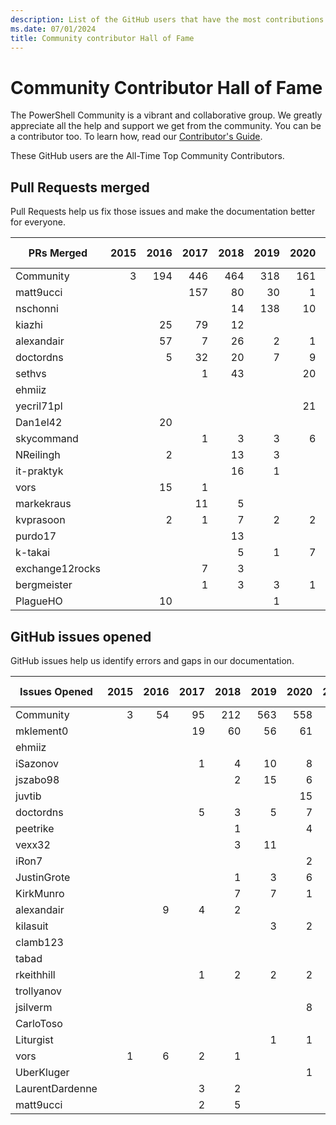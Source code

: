 ```yaml
---
description: List of the GitHub users that have the most contributions to the PowerShell-Doc project.
ms.date: 07/01/2024
title: Community contributor Hall of Fame
---
```

# Community Contributor Hall of Fame

The PowerShell Community is a vibrant and collaborative group. We greatly appreciate all the help
and support we get from the community. You can be a contributor too. To learn how, read our
[Contributor's Guide][contrib].

These GitHub users are the All-Time Top Community Contributors.

## Pull Requests merged

Pull Requests help us fix those issues and make the documentation better for everyone.

|   PRs Merged    | 2015 | 2016 | 2017 | 2018 | 2019 | 2020 | 2021 | 2022 | 2023 | 2024 | Grand Total |
| --------------- | ---: | ---: | ---: | ---: | ---: | ---: | ---: | ---: | ---: | ---: | ----------: |
| Community       |    3 |  194 |  446 |  464 |  318 |  161 |  100 |  122 |  108 |   38 |        1954 |
| matt9ucci       |      |      |  157 |   80 |   30 |    1 |    6 |      |      |      |         274 |
| nschonni        |      |      |      |   14 |  138 |   10 |      |      |      |      |         162 |
| kiazhi          |      |   25 |   79 |   12 |      |      |      |      |      |      |         116 |
| alexandair      |      |   57 |    7 |   26 |    2 |    1 |      |      |      |      |          93 |
| doctordns       |      |    5 |   32 |   20 |    7 |    9 |    5 |      |    1 |      |          79 |
| sethvs          |      |      |    1 |   43 |      |   20 |    1 |   10 |      |    3 |          78 |
| ehmiiz          |      |      |      |      |      |      |      |   22 |   14 |      |          36 |
| yecril71pl      |      |      |      |      |      |   21 |    3 |    3 |      |      |          27 |
| Dan1el42        |      |   20 |      |      |      |      |      |      |      |      |          20 |
| skycommand      |      |      |    1 |    3 |    3 |    6 |      |    1 |    4 |      |          18 |
| NReilingh       |      |    2 |      |   13 |    3 |      |      |      |      |      |          18 |
| it-praktyk      |      |      |      |   16 |    1 |      |      |      |      |      |          17 |
| vors            |      |   15 |    1 |      |      |      |      |      |      |      |          16 |
| markekraus      |      |      |   11 |    5 |      |      |      |      |      |      |          16 |
| kvprasoon       |      |    2 |    1 |    7 |    2 |    2 |    2 |      |      |      |          16 |
| purdo17         |      |      |      |   13 |      |      |      |      |      |      |          13 |
| k-takai         |      |      |      |    5 |    1 |    7 |      |      |      |      |          13 |
| exchange12rocks |      |      |    7 |    3 |      |      |    1 |      |      |      |          11 |
| bergmeister     |      |      |    1 |    3 |    3 |    1 |    1 |    1 |    1 |      |          11 |
| PlagueHO        |      |   10 |      |      |    1 |      |      |      |      |      |          11 |

## GitHub issues opened

GitHub issues help us identify errors and gaps in our documentation.

|  Issues Opened  | 2015 | 2016 | 2017 | 2018 | 2019 | 2020 | 2021 | 2022 | 2023 | 2024 | Grand Total |
| --------------- | ---: | ---: | ---: | ---: | ---: | ---: | ---: | ---: | ---: | ---: | ----------: |
| Community       |    3 |   54 |   95 |  212 |  563 |  558 |  365 |  225 |  270 |  126 |        2471 |
| mklement0       |      |      |   19 |   60 |   56 |   61 |   28 |    8 |   20 |   21 |         273 |
| ehmiiz          |      |      |      |      |      |      |      |   20 |   14 |      |          34 |
| iSazonov        |      |      |    1 |    4 |   10 |    8 |    4 |    3 |      |    1 |          31 |
| jszabo98        |      |      |      |    2 |   15 |    6 |    1 |      |    1 |    1 |          26 |
| juvtib          |      |      |      |      |      |   15 |    7 |      |      |      |          22 |
| doctordns       |      |      |    5 |    3 |    5 |    7 |    1 |      |      |      |          21 |
| peetrike        |      |      |      |    1 |      |    4 |    2 |    6 |    4 |    3 |          20 |
| vexx32          |      |      |      |    3 |   11 |      |      |    3 |      |      |          17 |
| iRon7           |      |      |      |      |      |    2 |    2 |    2 |   10 |    1 |          17 |
| JustinGrote     |      |      |      |    1 |    3 |    6 |    1 |    1 |    2 |    2 |          16 |
| KirkMunro       |      |      |      |    7 |    7 |    1 |      |      |      |      |          15 |
| alexandair      |      |    9 |    4 |    2 |      |      |      |      |      |      |          15 |
| kilasuit        |      |      |      |      |    3 |    2 |    1 |    4 |    1 |    3 |          14 |
| clamb123        |      |      |      |      |      |      |   14 |      |      |      |          14 |
| tabad           |      |      |      |      |      |      |      |      |   11 |    2 |          13 |
| rkeithhill      |      |      |    1 |    2 |    2 |    2 |    3 |    1 |    2 |      |          13 |
| trollyanov      |      |      |      |      |      |      |   11 |    1 |      |      |          12 |
| jsilverm        |      |      |      |      |      |    8 |      |      |    4 |      |          12 |
| CarloToso       |      |      |      |      |      |      |      |      |   11 |      |          11 |
| Liturgist       |      |      |      |      |    1 |    1 |    1 |    2 |    4 |    2 |          11 |
| vors            |    1 |    6 |    2 |    1 |      |      |      |      |      |      |          10 |
| UberKluger      |      |      |      |      |      |    1 |    7 |    2 |      |      |          10 |
| LaurentDardenne |      |      |    3 |    2 |      |      |      |    5 |      |      |          10 |
| matt9ucci       |      |      |    2 |    5 |      |      |    2 |      |    1 |      |          10 |

<!-- Link references -->
[contrib]: contributing/overview.md
